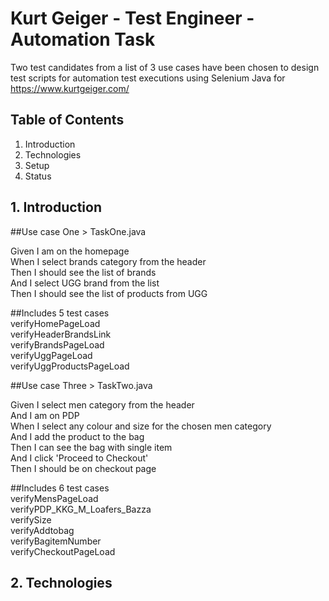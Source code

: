 # Kurt Geiger - Test Engineer - Automation Task

Two test candidates from a list of 3 use cases have been chosen to design test scripts for automation test executions using Selenium Java for https://www.kurtgeiger.com/

## Table of Contents
1. Introduction
2. Technologies
3. Setup
4. Status


## 1. Introduction 

##Use case One > TaskOne.java

Given I am on the homepage\
When I select brands category from the header\
Then I should see the list of brands\
And I select UGG brand from the list\
Then I should see the list of products from UGG


##Includes 5 test cases\
verifyHomePageLoad\
verifyHeaderBrandsLink\
verifyBrandsPageLoad\
verifyUggPageLoad\
verifyUggProductsPageLoad

##Use case Three > TaskTwo.java

Given I select men category from the header\
And I am on PDP\
When I select any colour and size for the chosen men category\
And I add the product to the bag\
Then I can see the bag with single item\
And I click 'Proceed to Checkout'\
Then I should be on checkout page

##Includes 6 test cases\
verifyMensPageLoad\
verifyPDP_KKG_M_Loafers_Bazza\
verifySize\
verifyAddtobag\
verifyBagitemNumber\
verifyCheckoutPageLoad
	
	
## 2. Technologies
	
